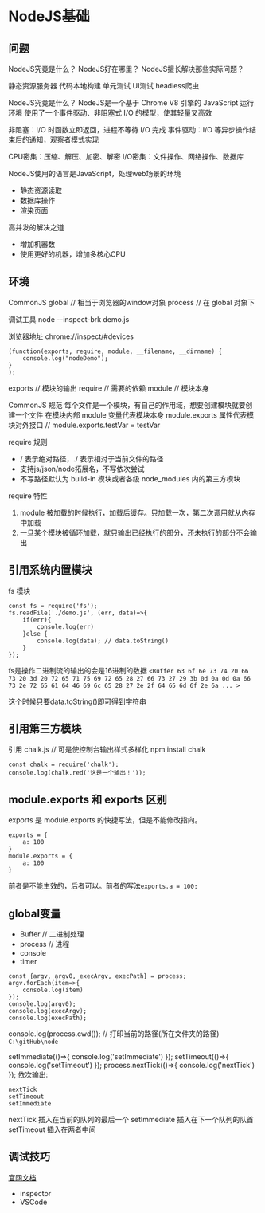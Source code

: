 # NodeJS基础

## 问题
NodeJS究竟是什么？
NodeJS好在哪里？
NodeJS擅长解决那些实际问题？

静态资源服务器
代码本地构建
单元测试
UI测试
headless爬虫

NodeJS究竟是什么？
NodeJS是一个基于 Chrome V8 引擎的 JavaScript 运行环境
使用了一个事件驱动、非阻塞式 I/O 的模型，使其轻量又高效

非阻塞：I/O 时函数立即返回，进程不等待 I/O 完成
事件驱动：I/O 等异步操作结束后的通知，观察者模式实现

CPU密集：压缩、解压、加密、解密
I/O密集：文件操作、网络操作、数据库

NodeJS使用的语言是JavaScript，处理web场景的环境
- 静态资源读取
- 数据库操作
- 渲染页面

高并发的解决之道
- 增加机器数
- 使用更好的机器，增加多核心CPU

## 环境
CommonJS
global // 相当于浏览器的window对象
process // 在 global 对象下

调试工具
node --inspect-brk demo.js

浏览器地址 chrome://inspect/#devices

```
(function(exports, require, module, __filename, __dirname) {
    console.log("nodeDemo");
}
);
```
exports // 模块的输出
require // 需要的依赖
module // 模块本身

CommonJS 规范
每个文件是一个模块，有自己的作用域，想要创建模块就要创建一个文件
在模块内部 module 变量代表模块本身
module.exports 属性代表模块对外接口 // module.exports.testVar = testVar 


require 规则
- / 表示绝对路径，./ 表示相对于当前文件的路径
- 支持js/json/node拓展名，不写依次尝试
- 不写路径默认为 build-in 模块或者各级 node_modules 内的第三方模块

require 特性
1. module 被加载的时候执行，加载后缓存。只加载一次，第二次调用就从内存中加载
2. 一旦某个模块被循环加载，就只输出已经执行的部分，还未执行的部分不会输出

## 引用系统内置模块

fs 模块
```
const fs = require('fs');
fs.readFile('./demo.js', (err, data)=>{
    if(err){
        console.log(err)
    }else {
        console.log(data); // data.toString()
    }
});
```
fs是操作二进制流的输出的会是16进制的数据
`<Buffer 63 6f 6e 73 74 20 66 73 20 3d 20 72 65 71 75 69 72 65 28 27 66 73 27 29 3b 0d 0a 0d 0a 66 73 2e 72 65 61 64 46 69 6c 65 28 27 2e 2f 64 65 6d 6f 2e 6a ... >`

这个时候只要data.toString()即可得到字符串

## 引用第三方模块
引用 chalk.js // 可是使控制台输出样式多样化
npm install chalk
```
const chalk = require('chalk');
console.log(chalk.red('这是一个输出！'));
```

## module.exports 和 exports 区别
exports 是 module.exports 的快捷写法，但是不能修改指向。
```
exports = {
    a: 100
}
module.exports = {
    a: 100
}
```
前者是不能生效的，后者可以。前者的写法`exports.a = 100;`

## global变量
- Buffer // 二进制处理
- process // 进程
- console
- timer 

```
const {argv, argv0, execArgv, execPath} = process;
argv.forEach(item=>{
    console.log(item)
});
console.log(argv0);
console.log(execArgv);
console.log(execPath);
```
console.log(process.cwd()); // 打印当前的路径(所在文件夹的路径) `C:\gitHub\node`


setImmediate(()=>{
    console.log('setImmediate')
});
setTimeout(()=>{
    console.log('setTimeout')
});
process.nextTick(()=>{
    console.log('nextTick')
});
依次输出:
```
nextTick
setTimeout
setImmediate
```
nextTick 插入在当前的队列的最后一个
setImmediate 插入在下一个队列的队首
setTimeout 插入在两者中间

## 调试技巧 
[官网文档](https://nodejs.org/en/docs/guides/debugging-getting-started)
- inspector
- VSCode


